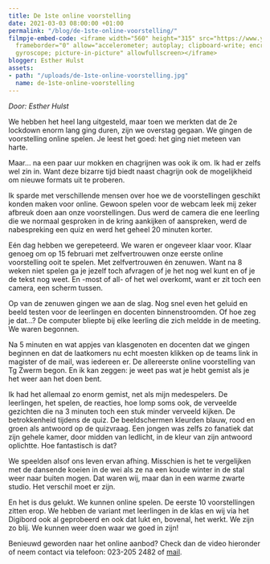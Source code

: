 ```yaml
---
title: De 1ste online voorstelling
date: 2021-03-03 08:00:00 +01:00
permalink: "/blog/de-1ste-online-voorstelling/"
filmpje-embed-code: <iframe width="560" height="315" src="https://www.youtube.com/embed/vwLyG9S7488"
  frameborder="0" allow="accelerometer; autoplay; clipboard-write; encrypted-media;
  gyroscope; picture-in-picture" allowfullscreen></iframe>
blogger: Esther Hulst
assets:
- path: "/uploads/de-1ste-online-voorstelling.jpg"
  name: de-1ste-online-voorstelling
---
```


*Door: Esther Hulst*

We hebben het heel lang uitgesteld, maar toen we merkten dat de 2e lockdown enorm lang ging duren, zijn we overstag gegaan. We gingen de voorstelling online spelen. Je leest het goed: het ging niet meteen van harte. 

Maar… na een paar uur mokken en chagrijnen was ook ik om. Ik had er zelfs wel zin in. Want deze bizarre tijd biedt naast chagrijn ook de mogelijkheid om nieuwe formats uit te proberen. 

Ik sparde met verschillende mensen over hoe we de voorstellingen geschikt konden maken voor online. Gewoon spelen voor de webcam leek mij zeker afbreuk doen aan onze voorstellingen. Dus werd de camera die ene leerling die we normaal gesproken in de kring aankijken of aanspreken, werd de nabespreking een quiz en werd het geheel 20 minuten korter.

Eén dag hebben we gerepeteerd. We waren er ongeveer klaar voor. Klaar genoeg om op 15 februari met zelfvertrouwen onze eerste online voorstelling ooit te spelen. Met zelfvertrouwen én zenuwen. Want na 8 weken niet spelen ga je jezelf toch afvragen of je het nog wel kunt en of je de tekst nog weet. En -most of all- of het wel overkomt, want er zit toch een camera, een scherm tussen.

Op van de zenuwen gingen we aan de slag. Nog snel even het geluid en beeld testen voor de leerlingen en docenten binnenstroomden. Of hoe zeg je dat…? De computer bliepte bij elke leerling die zich meldde in de meeting. We waren begonnen.

Na 5 minuten en wat appjes van klasgenoten en docenten dat we gingen beginnen en dat de laatkomers nu echt moesten klikken op de teams link in magister of de mail, was iedereen er. De allereerste online voorstelling van Tg Zwerm begon. En ik kan zeggen: je weet pas wat je hebt gemist als je het weer aan het doen bent.

Ik had het allemaal zo enorm gemist, net als mijn medespelers. De leerlingen, het spelen, de reacties, hoe lomp soms ook, de verveelde gezichten die na 3 minuten toch een stuk minder verveeld kijken. De betrokkenheid tijdens de quiz.  De beeldschermen kleurden blauw, rood en groen als antwoord op de quizvraag. Een jongen was zelfs zo fanatiek dat zijn gehele kamer, door midden van ledlicht, in de kleur van zijn antwoord oplichtte. Hoe fantastisch is dat? 

We speelden alsof ons leven ervan afhing. Misschien is het te vergelijken met de dansende koeien in de wei als ze na een koude winter in de stal weer naar buiten mogen. Dat waren wij, maar dan in een warme zwarte studio. Het verschil moet er zijn.

En het is dus gelukt. We kunnen online spelen. De eerste 10 voorstellingen zitten erop. We hebben de variant met leerlingen in de klas en wij via het Digibord ook al geprobeerd en ook dat lukt en, bovenal, het werkt. We zijn zo blij. We kunnen weer doen waar we goed in zijn!

Benieuwd geworden naar het online aanbod? Check dan de video hieronder of neem contact via telefoon: 023-205 2482 of [mail](mailto:boekingen@opde1sterij.nl).
